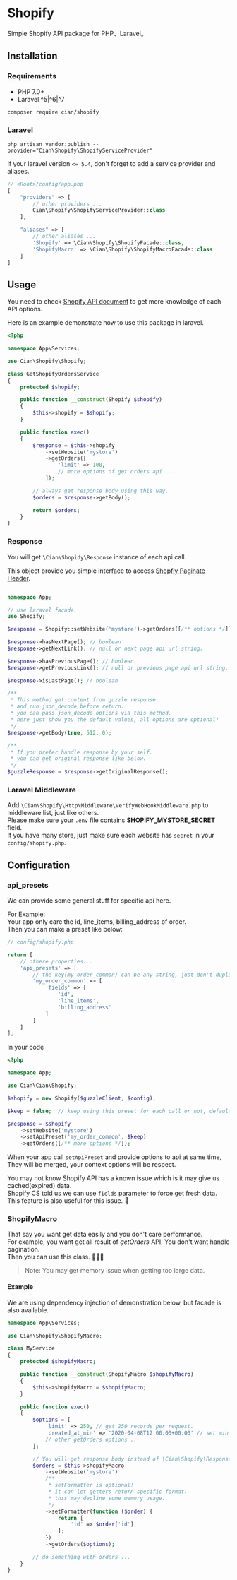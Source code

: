 # Shopify

Simple Shopify API package for PHP、Laravel。  

## Installation
### Requirements

- PHP 7.0+
- Laravel ^5|^6|^7

```
composer require cian/shopify
```

### Laravel

```shell
php artisan vendor:publish --provider="Cian\Shopify\ShopifyServiceProvider"
```

If your laravel version `<= 5.4`, don't forget to add a service provider and aliases.  

```php
// <Root>/config/app.php
[
    "providers" => [
        // other providers ...
        Cian\Shopify\ShopifyServiceProvider::class
    ],

    "aliases" => [
        // other aliases ...
        'Shopify' => \Cian\Shopify\ShopifyFacade::class,
        'ShopifyMacro' => \Cian\Shopify\ShopifyMacroFacade::class
    ]
]
```

## Usage

You need to check [Shopify API document](https://shopify.dev/docs/admin-api/rest/reference/) to get more knowledge of each API options.  

Here is an example demonstrate how to use this package in laravel.  

```php
<?php

namespace App\Services;

use Cian\Shopify\Shopify;

class GetShopifyOrdersService
{
    protected $shopify;

    public function __construct(Shopify $shopify)
    {
        $this->shopify = $shopify;
    }

    public function exec()
    {
        $response = $this->shopify
            ->setWebsite('mystore')
            ->getOrders([
                'limit' => 100,
                // more options of get orders api ...
            ]);

        // always get response body using this way.
        $orders = $response->getBody();

        return $orders;
    }
}

```

### Response

You will get `\Cian\Shopidy\Response` instance of each api call.  

This object provide you simple interface to access [Shopfiy Paginate Header](https://shopify.dev/tutorials/make-paginated-requests-to-rest-admin-api).

```php

namespace App;

// use laravel facade.
use Shopify;

$response = Shopify::setWebsite('mystore')->getOrders([/** options */]);

$response->hasNextPage(); // boolean
$response->getNextLink(); // null or next page api url string.

$response->hasPreviousPage(); // boolean
$response->getPreviousLink(); // null or previous page api url string.

$response->isLastPage(); // boolean

/**
 * This method get content from guzzle response.
 * and run json_decode before return.
 * you can pass json_decode options via this method,
 * here just show you the default values, all options are optional!
 */
$response->getBody(true, 512, 0);

/**
 * If you prefer handle response by your self.
 * you can get original response like below.
 */
$guzzleResponse = $response->getOriginalResponse();
```

### Laravel Middleware

Add `\Cian\Shopify\Http\Middleware\VerifyWebHookMiddleware.php` to middleware list, just like others.  
Please make sure your `.env` file contains **SHOPIFY_MYSTORE_SECRET** field.  
If you have many store, just make sure each website has `secret` in your `config/shopify.php`.

## Configuration

### api_presets

We can provide some general stuff for specific api here.  

For Example:  
Your app only care the id, line_items, billing_address of order.  
Then you can make a preset like below:

```php
// config/shopify.php

return [
    // othere properties...
    'api_presets' => [
        // the key(my_order_common) can be any string, just don't duplicate.
        'my_order_common' => [
            'fields' => [
                'id',
                'line_items',
                'billing_address'
            ]
        ]
    ]
];
```

In your code

```php
<?php

namespace App;

use Cian\Cian\Shopify;

$shopify = new Shopify($guzzleClient, $config);

$keep = false;  // keep using this preset for each call or not, default is false.

$response = $shopify
    ->setWebsite('mystore')
    ->setApiPreset('my_order_common', $keep)
    ->getOrders([/** more options */]);
```

When your app call `setApiPreset` and provide options to api at same time,  
They will be merged, your context options will be respect.  

You may not know Shopify API has a known issue which is it may give us cached(expired) data.  
Shopify CS told us we can use `fields` parameter to force get fresh data.  
This feature is also useful for this issue. 🤘

### ShopifyMacro

That say you want get data easily and you don't care performance.  
For example, you want get all result of *getOrders* API, You don't want handle pagination.  
Then you can use this class. 🍻🍻🍻  

> Note: You may get memory issue when getting too large data.

#### Example

We are using dependency injection of demonstration below, but facade is also available.

```php
namespace App\Services;

use Cian\Shopify\ShopifyMacro;

class MyService
{
    protected $shopifyMacro;

    public function __construct(ShopifyMacro $shopifyMacro)
    {
        $this->shopifyMacro = $shopifyMacro;
    }

    public function exec()
    {
        $options = [
            'limit' => 250, // get 250 records per request.
            'created_at_min' => '2020-04-08T12:00:00+00:00' // set min date
            // other getOrders options ..
        ];

        // You will get response body instead of \Cian\Shopify\Response instance.
        $orders = $this->shopifyMacro
            ->setWebsite('mystore')
            /**
             * setFormatter is optional!
             * it can let getters return specific format.
             * this may decline some memory usage.
             */
            ->setFormatter(function ($order) {
                return [
                    'id' => $order['id']
                ];
            })
            ->getOrders($options);

        // do something with orders ...
    }
}
```
